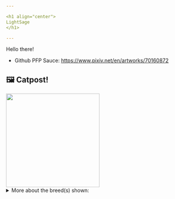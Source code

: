 ```yaml
---

<h1 align="center">
LightSage
</h1>

---
```


Hello there!


- Github PFP Sauce: https://www.pixiv.net/en/artworks/70160872


## 🖼️ Catpost!

<sub>
    <img src="https://cdn2.thecatapi.com/images/gVrhv_yAY.jpg" height="256">
</sub>


<details>
<summary>More about the breed(s) shown:</summary>

Breed: American Bobtail

Description: American Bobtails are loving and incredibly intelligent cats possessing a distinctive wild appearance. They are extremely interactive cats that bond with their human family with great devotion.

Links:
<ul>
  <li>CFA http://cfa.org/Breeds/BreedsAB/AmericanBobtail.aspx</li>
  <li>Wikipedia https://en.wikipedia.org/wiki/American_Bobtail</li>
</ul> 

</details>
